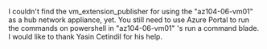 I couldn't find the vm_extension_publisher for using the "az104-06-vm01" as a hub network appliance, yet. You still need to use 
Azure Portal to run the commands on powershell in "az104-06-vm01" 's run a command blade. I would like to thank Yasin Cetindil for his help.
